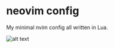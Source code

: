 # neovim config 

My minimal nvim config all written in Lua.

![alt text](https://i.imgur.com/x2WbnUz.png)
